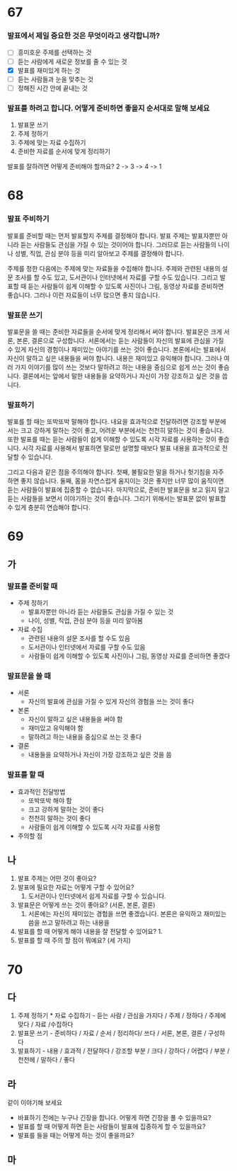 # 67
### 발표에서 제일 중요한 것은 무엇이라고 생각합니까?
- [ ] 흥미호운 주제를 선택하는 것
- [ ] 듣는 사람에게 새로운 정보를 줄 수 있는 것
- [x] 발표를 재미있게 하는 것
- [ ] 듣는 사람들과 눈을 맞추는 것
- [ ] 정해진 시간 안에 끝내는 것

### 발표를 하려고 합니다. 어떻게 준비하면 좋을지 순서대로 말해 보세요
1. 발표문 쓰기
2. 주제 정하기
3. 주제에 맞는 자료 수집하기
4. 준비한 자료를 순서에 맞게 정리하기

발표를 잘하려면 어떻게 준비해야 할까요?
2 -> 3 -> 4 -> 1
# 68
### 발표 주비하기
발표를 준비할 때는 먼저 발표할지 주제를 결정해야 합니다. 발표 주제는 발표자뿐만 아니라 듣는 사람들도 관심을 가질 수 있는 것이어야 합니다. 그러므로 듣는 사람들의 나이나 성별, 직업, 관심 분야 등을 미리 알아보고 주제를 결정해야 합니다.

주제를 정한 다음에는 주제에 맞는 자료들을 수집해야 합니다. 주제와 관련된 내용의 설문 조사를 할 수도 있고, 도서관이나 인터넷에서 자료를 구할 수도 있습니다. 그리고 발표할 때 듣는 사람들이 쉽게 이해할 수 있도록 사진이나 그림, 동영상 자료를 준비하면 좋습니다. 그러나 이런 자료들이 너무 많으면 좋지 않습니다.
### 발표문 쓰기
발표문을 쓸 때는 준비한 자료들을 순서에 맞게 정리해서 써야 합니다. 발표문은 크게 서론, 본론, 결론으로 구성합니다. 서론에서는 듣는 사람들이 자신의 발표에 관심을 가질 수 있게 자신의 경험이나 재미있는 아야기를 쓰는 것이 좋습니다. 본론에서는 발표에서 자신이 말하고 싶은 내용들을 써야 합니다. 내용은 재미있고 유익해야 합니다. 그러나 여러 가지 이야기를 많이 쓰는 것보다 말하려고 하는 내용을 중심으로 쉽게 쓰는 것이 좋슴니다. 결론에서는 앞에서 말한 내용들을 요약하거나 자신이 가장 강조하고 싶은 것을 씁니다.
### 발표하기
발표를 할 때는 또박또박 말해야 합니다. 내요을 효과적으로 전달하려면 강조할 부분에서는 크고 강하게 말하는 것이 좋고, 어려운 부분에서는 천천히 말하는 것이 좋습니다. 또한 발표를 때는 듣는 사람들이 쉽게 이해할 수 있도록 시각 자료를 사용하는 것이 좋습니다. 시각 자료를 사용해서 발표하면 말로만 설명할 때보다 발표 내용을 효과적으로 전달할 수 있습니다.

그리고 다음과 같은 점을 주의해야 합니다. 첫째, 불필요한 말을 하거나 헛기침을 자주 하면 좋지 않습니다. 둘째, 몸을 자연스럽게 움지이는 것은 좋지만 너무 많이 움직이면 듣는 사람들이 발표에 집중할 수 없습니다. 마지막으로, 준비한 발표문을 보고 읽지 말고 듣는 사람들을 보면서 이야기하는 것이 좋습니다. 그리기 위해서는 발표문 없이 발표할 수 있게 충분히 연습해야 합니다.

# 69
## 가
### 발표를 준비할 때
- 주제 정하기
	- 발표자뿐만 아니라 듣는 사람들도 관심을 가질 수 있는 것
	- 나이, 성별, 직업, 관심 분야 등을 미리 알아봄
- 자료 수집
	- 관련된 내용의 설문 조사를 할 수도 있음
	- 도서관이나 인터넷에서 자료를 구할 수도 있음
	- 사람들이 쉽게 이해할 수 있도록 사진이나 그림, 동영상 자료를 준비하면 좋겠다
### 발표문을 쓸 때
- 서론
	- 자신의 발표에 관심을 가질 수 있게 자신의 경험을 쓰는 것이 좋다
- 본론
	- 자신이 말하고 싶은 내용들을 써야 함
	- 재미있고 유익해야 함
	- 말하려고 하는 내용을 중심으로 쓰는 것 좋다
- 결론
	- 내용들을 요약하거나 자신이 가장 강조하고 싶은 것을 씀
### 발표를 할 때
- 효과적인 전달방법
	- 또박또박 해야 함
	- 크고 강하게 말하는 것이 좋다
	- 천천히 말하는 것이 좋다
	- 사람들이 쉽게 이해할 수 있도록 시각 자료를 사용함
- 주의할 점
## 나
1. 발표 주제는 어떤 것이 좋아요?
2. 발표에 필요한 자료는 어떻게 구할 수 있어요? 
	1. 도서관이나 인터넷에서 쉽게 자료를 구할 수 있습니다.
3. 발표문은 어떻게 쓰는 것이 좋아요? (서론, 본론, 결론)
	1. 서론에는 자신의 재미있는 경험을 쓰면 좋겠습니다. 본론은 유익하고 재미있는 씀을 쓰고 말하려고 하는 내용을
4. 발표를 할 때 어떻게 해야 내용을 잘 전달할 수 있어요?
	1. 
5. 발표를 할 때 주의 할 점이 뭐예요? (세 가지)
# 70
## 다
1. 주제 정하기 * 자료 수집하기 - 듣는 사람 / 관심을 가지다 / 주제 / 정하다 / 주제에 맞다 / 자료 /수집하다
2. 발표문 쓰기 -  준비하다 / 자료 / 순서 / 정리하다/ 쓰다 / 서론, 본론, 결론 / 구성하다
3. 발표하기 -  내용 / 효과적 / 전달하다 / 강조할 부분 / 크다 / 강하다 / 어렵다 / 부분 / 천천헤 / 말하다 / 좋다
## 라
같이 이야기해 보세요
* 바표하기 전에는 누구나 긴장을 합니다. 어떻게 하면 긴장을 풀 수 있을까요?
* 발표를 할 때 어떻게 하면 듣는 사람들이 발표에 집중하게 할 수 있을까요?
* 발표를 들을 때는 어떻게 하는 것이 좋을까요?
## 마